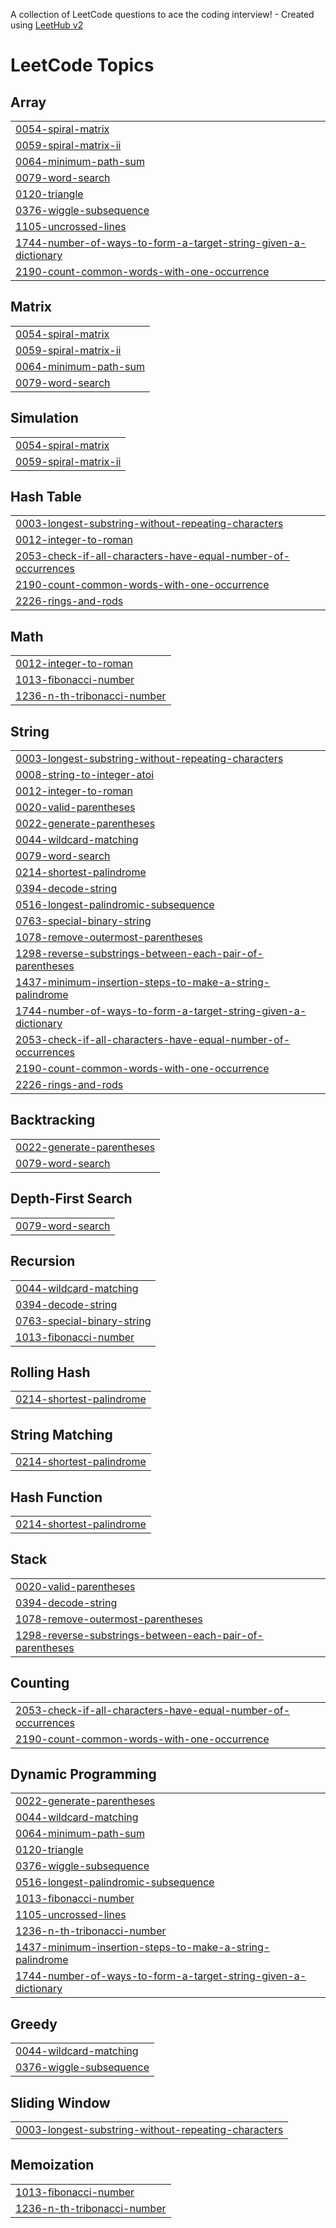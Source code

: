 A collection of LeetCode questions to ace the coding interview! - Created using [LeetHub v2](https://github.com/arunbhardwaj/LeetHub-2.0)
<!---LeetCode Topics Start-->
# LeetCode Topics
## Array
|  |
| ------- |
| [0054-spiral-matrix](https://github.com/girish213o5/LeetCode/tree/master/0054-spiral-matrix) |
| [0059-spiral-matrix-ii](https://github.com/girish213o5/LeetCode/tree/master/0059-spiral-matrix-ii) |
| [0064-minimum-path-sum](https://github.com/girish213o5/LeetCode/tree/master/0064-minimum-path-sum) |
| [0079-word-search](https://github.com/girish213o5/LeetCode/tree/master/0079-word-search) |
| [0120-triangle](https://github.com/girish213o5/LeetCode/tree/master/0120-triangle) |
| [0376-wiggle-subsequence](https://github.com/girish213o5/LeetCode/tree/master/0376-wiggle-subsequence) |
| [1105-uncrossed-lines](https://github.com/girish213o5/LeetCode/tree/master/1105-uncrossed-lines) |
| [1744-number-of-ways-to-form-a-target-string-given-a-dictionary](https://github.com/girish213o5/LeetCode/tree/master/1744-number-of-ways-to-form-a-target-string-given-a-dictionary) |
| [2190-count-common-words-with-one-occurrence](https://github.com/girish213o5/LeetCode/tree/master/2190-count-common-words-with-one-occurrence) |
## Matrix
|  |
| ------- |
| [0054-spiral-matrix](https://github.com/girish213o5/LeetCode/tree/master/0054-spiral-matrix) |
| [0059-spiral-matrix-ii](https://github.com/girish213o5/LeetCode/tree/master/0059-spiral-matrix-ii) |
| [0064-minimum-path-sum](https://github.com/girish213o5/LeetCode/tree/master/0064-minimum-path-sum) |
| [0079-word-search](https://github.com/girish213o5/LeetCode/tree/master/0079-word-search) |
## Simulation
|  |
| ------- |
| [0054-spiral-matrix](https://github.com/girish213o5/LeetCode/tree/master/0054-spiral-matrix) |
| [0059-spiral-matrix-ii](https://github.com/girish213o5/LeetCode/tree/master/0059-spiral-matrix-ii) |
## Hash Table
|  |
| ------- |
| [0003-longest-substring-without-repeating-characters](https://github.com/girish213o5/LeetCode/tree/master/0003-longest-substring-without-repeating-characters) |
| [0012-integer-to-roman](https://github.com/girish213o5/LeetCode/tree/master/0012-integer-to-roman) |
| [2053-check-if-all-characters-have-equal-number-of-occurrences](https://github.com/girish213o5/LeetCode/tree/master/2053-check-if-all-characters-have-equal-number-of-occurrences) |
| [2190-count-common-words-with-one-occurrence](https://github.com/girish213o5/LeetCode/tree/master/2190-count-common-words-with-one-occurrence) |
| [2226-rings-and-rods](https://github.com/girish213o5/LeetCode/tree/master/2226-rings-and-rods) |
## Math
|  |
| ------- |
| [0012-integer-to-roman](https://github.com/girish213o5/LeetCode/tree/master/0012-integer-to-roman) |
| [1013-fibonacci-number](https://github.com/girish213o5/LeetCode/tree/master/1013-fibonacci-number) |
| [1236-n-th-tribonacci-number](https://github.com/girish213o5/LeetCode/tree/master/1236-n-th-tribonacci-number) |
## String
|  |
| ------- |
| [0003-longest-substring-without-repeating-characters](https://github.com/girish213o5/LeetCode/tree/master/0003-longest-substring-without-repeating-characters) |
| [0008-string-to-integer-atoi](https://github.com/girish213o5/LeetCode/tree/master/0008-string-to-integer-atoi) |
| [0012-integer-to-roman](https://github.com/girish213o5/LeetCode/tree/master/0012-integer-to-roman) |
| [0020-valid-parentheses](https://github.com/girish213o5/LeetCode/tree/master/0020-valid-parentheses) |
| [0022-generate-parentheses](https://github.com/girish213o5/LeetCode/tree/master/0022-generate-parentheses) |
| [0044-wildcard-matching](https://github.com/girish213o5/LeetCode/tree/master/0044-wildcard-matching) |
| [0079-word-search](https://github.com/girish213o5/LeetCode/tree/master/0079-word-search) |
| [0214-shortest-palindrome](https://github.com/girish213o5/LeetCode/tree/master/0214-shortest-palindrome) |
| [0394-decode-string](https://github.com/girish213o5/LeetCode/tree/master/0394-decode-string) |
| [0516-longest-palindromic-subsequence](https://github.com/girish213o5/LeetCode/tree/master/0516-longest-palindromic-subsequence) |
| [0763-special-binary-string](https://github.com/girish213o5/LeetCode/tree/master/0763-special-binary-string) |
| [1078-remove-outermost-parentheses](https://github.com/girish213o5/LeetCode/tree/master/1078-remove-outermost-parentheses) |
| [1298-reverse-substrings-between-each-pair-of-parentheses](https://github.com/girish213o5/LeetCode/tree/master/1298-reverse-substrings-between-each-pair-of-parentheses) |
| [1437-minimum-insertion-steps-to-make-a-string-palindrome](https://github.com/girish213o5/LeetCode/tree/master/1437-minimum-insertion-steps-to-make-a-string-palindrome) |
| [1744-number-of-ways-to-form-a-target-string-given-a-dictionary](https://github.com/girish213o5/LeetCode/tree/master/1744-number-of-ways-to-form-a-target-string-given-a-dictionary) |
| [2053-check-if-all-characters-have-equal-number-of-occurrences](https://github.com/girish213o5/LeetCode/tree/master/2053-check-if-all-characters-have-equal-number-of-occurrences) |
| [2190-count-common-words-with-one-occurrence](https://github.com/girish213o5/LeetCode/tree/master/2190-count-common-words-with-one-occurrence) |
| [2226-rings-and-rods](https://github.com/girish213o5/LeetCode/tree/master/2226-rings-and-rods) |
## Backtracking
|  |
| ------- |
| [0022-generate-parentheses](https://github.com/girish213o5/LeetCode/tree/master/0022-generate-parentheses) |
| [0079-word-search](https://github.com/girish213o5/LeetCode/tree/master/0079-word-search) |
## Depth-First Search
|  |
| ------- |
| [0079-word-search](https://github.com/girish213o5/LeetCode/tree/master/0079-word-search) |
## Recursion
|  |
| ------- |
| [0044-wildcard-matching](https://github.com/girish213o5/LeetCode/tree/master/0044-wildcard-matching) |
| [0394-decode-string](https://github.com/girish213o5/LeetCode/tree/master/0394-decode-string) |
| [0763-special-binary-string](https://github.com/girish213o5/LeetCode/tree/master/0763-special-binary-string) |
| [1013-fibonacci-number](https://github.com/girish213o5/LeetCode/tree/master/1013-fibonacci-number) |
## Rolling Hash
|  |
| ------- |
| [0214-shortest-palindrome](https://github.com/girish213o5/LeetCode/tree/master/0214-shortest-palindrome) |
## String Matching
|  |
| ------- |
| [0214-shortest-palindrome](https://github.com/girish213o5/LeetCode/tree/master/0214-shortest-palindrome) |
## Hash Function
|  |
| ------- |
| [0214-shortest-palindrome](https://github.com/girish213o5/LeetCode/tree/master/0214-shortest-palindrome) |
## Stack
|  |
| ------- |
| [0020-valid-parentheses](https://github.com/girish213o5/LeetCode/tree/master/0020-valid-parentheses) |
| [0394-decode-string](https://github.com/girish213o5/LeetCode/tree/master/0394-decode-string) |
| [1078-remove-outermost-parentheses](https://github.com/girish213o5/LeetCode/tree/master/1078-remove-outermost-parentheses) |
| [1298-reverse-substrings-between-each-pair-of-parentheses](https://github.com/girish213o5/LeetCode/tree/master/1298-reverse-substrings-between-each-pair-of-parentheses) |
## Counting
|  |
| ------- |
| [2053-check-if-all-characters-have-equal-number-of-occurrences](https://github.com/girish213o5/LeetCode/tree/master/2053-check-if-all-characters-have-equal-number-of-occurrences) |
| [2190-count-common-words-with-one-occurrence](https://github.com/girish213o5/LeetCode/tree/master/2190-count-common-words-with-one-occurrence) |
## Dynamic Programming
|  |
| ------- |
| [0022-generate-parentheses](https://github.com/girish213o5/LeetCode/tree/master/0022-generate-parentheses) |
| [0044-wildcard-matching](https://github.com/girish213o5/LeetCode/tree/master/0044-wildcard-matching) |
| [0064-minimum-path-sum](https://github.com/girish213o5/LeetCode/tree/master/0064-minimum-path-sum) |
| [0120-triangle](https://github.com/girish213o5/LeetCode/tree/master/0120-triangle) |
| [0376-wiggle-subsequence](https://github.com/girish213o5/LeetCode/tree/master/0376-wiggle-subsequence) |
| [0516-longest-palindromic-subsequence](https://github.com/girish213o5/LeetCode/tree/master/0516-longest-palindromic-subsequence) |
| [1013-fibonacci-number](https://github.com/girish213o5/LeetCode/tree/master/1013-fibonacci-number) |
| [1105-uncrossed-lines](https://github.com/girish213o5/LeetCode/tree/master/1105-uncrossed-lines) |
| [1236-n-th-tribonacci-number](https://github.com/girish213o5/LeetCode/tree/master/1236-n-th-tribonacci-number) |
| [1437-minimum-insertion-steps-to-make-a-string-palindrome](https://github.com/girish213o5/LeetCode/tree/master/1437-minimum-insertion-steps-to-make-a-string-palindrome) |
| [1744-number-of-ways-to-form-a-target-string-given-a-dictionary](https://github.com/girish213o5/LeetCode/tree/master/1744-number-of-ways-to-form-a-target-string-given-a-dictionary) |
## Greedy
|  |
| ------- |
| [0044-wildcard-matching](https://github.com/girish213o5/LeetCode/tree/master/0044-wildcard-matching) |
| [0376-wiggle-subsequence](https://github.com/girish213o5/LeetCode/tree/master/0376-wiggle-subsequence) |
## Sliding Window
|  |
| ------- |
| [0003-longest-substring-without-repeating-characters](https://github.com/girish213o5/LeetCode/tree/master/0003-longest-substring-without-repeating-characters) |
## Memoization
|  |
| ------- |
| [1013-fibonacci-number](https://github.com/girish213o5/LeetCode/tree/master/1013-fibonacci-number) |
| [1236-n-th-tribonacci-number](https://github.com/girish213o5/LeetCode/tree/master/1236-n-th-tribonacci-number) |
<!---LeetCode Topics End-->